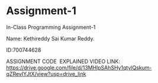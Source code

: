 # Assignment-1

In-Class Programming Assignment-1

Name: Kethireddy Sai Kumar Reddy.

ID:700744628

ASSIGNMENT CODE  EXPLAINED VIDEO LINK: https://drive.google.com/file/d/13MHlpSAhSHy1qtylQskum-qZRevIYJtX/view?usp=drive_link
